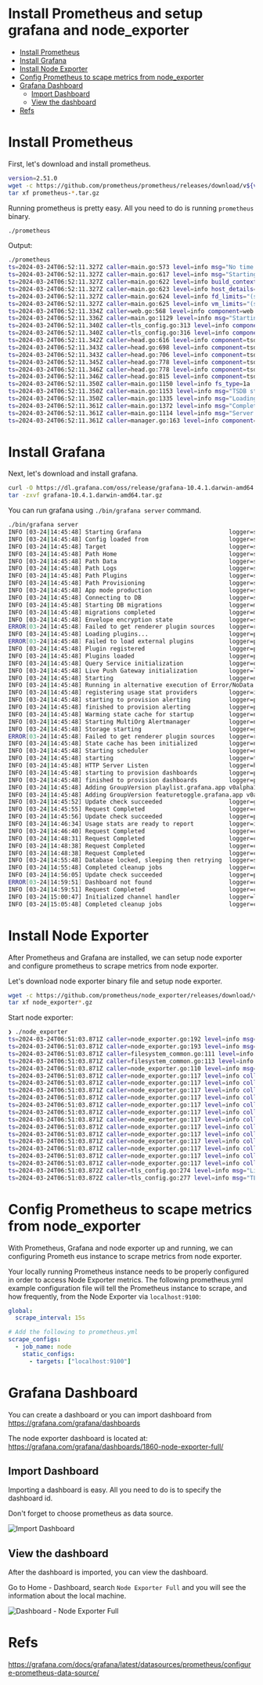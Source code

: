 # Install Prometheus and setup grafana and node_exporter

<!-- toc -->

- [Install Prometheus](#install-prometheus)
- [Install Grafana](#install-grafana)
- [Install Node Exporter](#install-node-exporter)
- [Config Prometheus to scape metrics from node_exporter](#config-prometheus-to-scape-metrics-from-node_exporter)
- [Grafana Dashboard](#grafana-dashboard)
  - [Import Dashboard](#import-dashboard)
  - [View the dashboard](#view-the-dashboard)
- [Refs](#refs)

<!-- tocstop -->

# Install Prometheus

First, let's download and install prometheus.

```bash
version=2.51.0
wget -c https://github.com/prometheus/prometheus/releases/download/v${version}/prometheus-${version}.darwin-amd64.tar.gz
tar xf prometheus-*.tar.gz
```

Running prometheus is pretty easy. All you need to do is running `prometheus` binary.

```bash
./prometheus
```

Output:

```bash
./prometheus
ts=2024-03-24T06:52:11.327Z caller=main.go:573 level=info msg="No time or size retention was set so using the default time retention" duration=15d
ts=2024-03-24T06:52:11.327Z caller=main.go:617 level=info msg="Starting Prometheus Server" mode=server version="(version=2.51.0, branch=HEAD, revision=c05c15512acb675e3f6cd662a6727854e93fc024)"
ts=2024-03-24T06:52:11.327Z caller=main.go:622 level=info build_context="(go=go1.22.1, platform=darwin/amd64, user=root@4c99b76a6ccd, date=20240319-10:54:45, tags=netgo,builtinassets,stringlabels)"
ts=2024-03-24T06:52:11.327Z caller=main.go:623 level=info host_details=(darwin)
ts=2024-03-24T06:52:11.327Z caller=main.go:624 level=info fd_limits="(soft=61440, hard=unlimited)"
ts=2024-03-24T06:52:11.327Z caller=main.go:625 level=info vm_limits="(soft=unlimited, hard=unlimited)"
ts=2024-03-24T06:52:11.334Z caller=web.go:568 level=info component=web msg="Start listening for connections" address=0.0.0.0:9090
ts=2024-03-24T06:52:11.336Z caller=main.go:1129 level=info msg="Starting TSDB ..."
ts=2024-03-24T06:52:11.340Z caller=tls_config.go:313 level=info component=web msg="Listening on" address=[::]:9090
ts=2024-03-24T06:52:11.340Z caller=tls_config.go:316 level=info component=web msg="TLS is disabled." http2=false address=[::]:9090
ts=2024-03-24T06:52:11.342Z caller=head.go:616 level=info component=tsdb msg="Replaying on-disk memory mappable chunks if any"
ts=2024-03-24T06:52:11.343Z caller=head.go:698 level=info component=tsdb msg="On-disk memory mappable chunks replay completed" duration=188.04µs
ts=2024-03-24T06:52:11.343Z caller=head.go:706 level=info component=tsdb msg="Replaying WAL, this may take a while"
ts=2024-03-24T06:52:11.345Z caller=head.go:778 level=info component=tsdb msg="WAL segment loaded" segment=0 maxSegment=1
ts=2024-03-24T06:52:11.346Z caller=head.go:778 level=info component=tsdb msg="WAL segment loaded" segment=1 maxSegment=1
ts=2024-03-24T06:52:11.346Z caller=head.go:815 level=info component=tsdb msg="WAL replay completed" checkpoint_replay_duration=89.814µs wal_replay_duration=2.840538ms wbl_replay_duration=89ns total_replay_duration=3.149532ms
ts=2024-03-24T06:52:11.350Z caller=main.go:1150 level=info fs_type=1a
ts=2024-03-24T06:52:11.350Z caller=main.go:1153 level=info msg="TSDB started"
ts=2024-03-24T06:52:11.350Z caller=main.go:1335 level=info msg="Loading configuration file" filename=prometheus.yml
ts=2024-03-24T06:52:11.361Z caller=main.go:1372 level=info msg="Completed loading of configuration file" filename=prometheus.yml totalDuration=11.479233ms db_storage=4.975µs remote_storage=4.641µs web_handler=305ns query_engine=706ns scrape=10.903788ms scrape_sd=42.235µs notify=21.224µs notify_sd=9.849µs rules=7.179µs tracing=211.699µs
ts=2024-03-24T06:52:11.361Z caller=main.go:1114 level=info msg="Server is ready to receive web requests."
ts=2024-03-24T06:52:11.361Z caller=manager.go:163 level=info component="rule manager" msg="Starting rule manager..."
```

# Install Grafana

Next, let's download and install grafana.

```bash
curl -O https://dl.grafana.com/oss/release/grafana-10.4.1.darwin-amd64.tar.gz
tar -zxvf grafana-10.4.1.darwin-amd64.tar.gz
```

You can run grafana using `./bin/grafana server` command.

```bash
./bin/grafana server
INFO [03-24|14:45:48] Starting Grafana                         logger=settings version=10.4.1 commit=d3ce857c0eb86f571ffa993a9cd8493b6f47b630 branch=HEAD compiled=2024-03-24T14:45:48+08:00
INFO [03-24|14:45:48] Config loaded from                       logger=settings file=/Users/hahahahaha/Documents/programs/grafana/grafana-v10.4.1/conf/defaults.ini
INFO [03-24|14:45:48] Target                                   logger=settings target=[all]
INFO [03-24|14:45:48] Path Home                                logger=settings path=/Users/hahahahaha/Documents/programs/grafana/grafana-v10.4.1
INFO [03-24|14:45:48] Path Data                                logger=settings path=/Users/hahahahaha/Documents/programs/grafana/grafana-v10.4.1/data
INFO [03-24|14:45:48] Path Logs                                logger=settings path=/Users/hahahahaha/Documents/programs/grafana/grafana-v10.4.1/data/log
INFO [03-24|14:45:48] Path Plugins                             logger=settings path=/Users/hahahahaha/Documents/programs/grafana/grafana-v10.4.1/data/plugins
INFO [03-24|14:45:48] Path Provisioning                        logger=settings path=/Users/hahahahaha/Documents/programs/grafana/grafana-v10.4.1/conf/provisioning
INFO [03-24|14:45:48] App mode production                      logger=settings
INFO [03-24|14:45:48] Connecting to DB                         logger=sqlstore dbtype=sqlite3
INFO [03-24|14:45:48] Starting DB migrations                   logger=migrator
INFO [03-24|14:45:48] migrations completed                     logger=migrator performed=0 skipped=548 duration=521.065µs
INFO [03-24|14:45:48] Envelope encryption state                logger=secrets enabled=true current provider=secretKey.v1
ERROR[03-24|14:45:48] Failed to get renderer plugin sources    logger=renderer.manager error="failed to open plugins path"
INFO [03-24|14:45:48] Loading plugins...                       logger=plugin.store
ERROR[03-24|14:45:48] Failed to load external plugins          logger=plugin.sources error="failed to open plugins path"
INFO [03-24|14:45:48] Plugin registered                        logger=plugins.registration pluginId=input
INFO [03-24|14:45:48] Plugins loaded                           logger=plugin.store count=56 duration=68.232976ms
INFO [03-24|14:45:48] Query Service initialization             logger=query_data
INFO [03-24|14:45:48] Live Push Gateway initialization         logger=live.push_http
INFO [03-24|14:45:48] Starting                                 logger=ngalert.migration
INFO [03-24|14:45:48] Running in alternative execution of Error/NoData mode logger=ngalert.state.manager
INFO [03-24|14:45:48] registering usage stat providers         logger=infra.usagestats.collector usageStatsProvidersLen=2
INFO [03-24|14:45:48] starting to provision alerting           logger=provisioning.alerting
INFO [03-24|14:45:48] finished to provision alerting           logger=provisioning.alerting
INFO [03-24|14:45:48] Warming state cache for startup          logger=ngalert.state.manager
INFO [03-24|14:45:48] Starting MultiOrg Alertmanager           logger=ngalert.multiorg.alertmanager
INFO [03-24|14:45:48] Storage starting                         logger=grafanaStorageLogger
ERROR[03-24|14:45:48] Failed to get renderer plugin sources    logger=renderer.manager error="failed to open plugins path"
INFO [03-24|14:45:48] State cache has been initialized         logger=ngalert.state.manager states=0 duration=565.65µs
INFO [03-24|14:45:48] Starting scheduler                       logger=ngalert.scheduler tickInterval=10s maxAttempts=1
INFO [03-24|14:45:48] starting                                 logger=ticker first_tick=2024-03-24T14:45:50+08:00
INFO [03-24|14:45:48] HTTP Server Listen                       logger=http.server address=[::]:3000 protocol=http subUrl= socket=
INFO [03-24|14:45:48] starting to provision dashboards         logger=provisioning.dashboard
INFO [03-24|14:45:48] finished to provision dashboards         logger=provisioning.dashboard
INFO [03-24|14:45:48] Adding GroupVersion playlist.grafana.app v0alpha1 to ResourceManager logger=grafana-apiserver
INFO [03-24|14:45:48] Adding GroupVersion featuretoggle.grafana.app v0alpha1 to ResourceManager logger=grafana-apiserver
INFO [03-24|14:45:52] Update check succeeded                   logger=grafana.update.checker duration=3.946779633s
INFO [03-24|14:45:55] Request Completed                        logger=context userId=0 orgId=0 uname= method=GET path=/ status=302 remote_addr=[::1] time_ms=0 duration=138.517µs size=29 referer= handler=/ status_source=server
INFO [03-24|14:45:56] Update check succeeded                   logger=plugins.update.checker duration=8.418350576s
INFO [03-24|14:46:34] Usage stats are ready to report          logger=infra.usagestats
INFO [03-24|14:46:40] Request Completed                        logger=context userId=1 orgId=1 uname=admin method=GET path=/api/live/ws status=-1 remote_addr=[::1] time_ms=0 duration=917.361µs size=0 referer= handler=/api/live/ws status_source=server
INFO [03-24|14:48:31] Request Completed                        logger=context userId=1 orgId=1 uname=admin method=GET path=/api/live/ws status=-1 remote_addr=[::1] time_ms=4 duration=4.228579ms size=0 referer= handler=/api/live/ws status_source=server
INFO [03-24|14:48:38] Request Completed                        logger=context userId=1 orgId=1 uname=admin method=GET path=/api/plugins/grafana-llm-app/settings status=404 remote_addr=[::1] time_ms=0 duration=488.121µs size=64 referer="http://localhost:3000/dashboard/new?editPanel=1&orgId=1" handler=/api/plugins/:pluginId/settings status_source=server
INFO [03-24|14:48:38] Request Completed                        logger=context userId=1 orgId=1 uname=admin method=GET path=/api/plugins/grafana-llm-app/settings status=404 remote_addr=[::1] time_ms=0 duration=630.382µs size=64 referer="http://localhost:3000/dashboard/new?editPanel=1&orgId=1" handler=/api/plugins/:pluginId/settings status_source=server
INFO [03-24|14:55:48] Database locked, sleeping then retrying  logger=sqlstore.transactions error="database is locked" retry=0 code="database is locked"
INFO [03-24|14:55:48] Completed cleanup jobs                   logger=cleanup duration=19.821422ms
INFO [03-24|14:56:05] Update check succeeded                   logger=plugins.update.checker duration=8.570043551s
ERROR[03-24|14:59:51] Dashboard not found                      logger=context userId=1 orgId=1 uname=admin error="Dashboard not found" remote_addr=[::1] traceID=
INFO [03-24|14:59:51] Request Completed                        logger=context userId=1 orgId=1 uname=admin method=GET path=/api/dashboards/uid/rYdddlPWk status=404 remote_addr=[::1] time_ms=1 duration=1.496887ms size=46 referer=http://localhost:3000/dashboard/import handler=/api/dashboards/uid/:uid status_source=server
INFO [03-24|15:00:47] Initialized channel handler              logger=live channel=grafana/dashboard/uid/rYdddlPWk address=grafana/dashboard/uid/rYdddlPWk
INFO [03-24|15:05:48] Completed cleanup jobs                   logger=cleanup duration=13.724174ms
```

# Install Node Exporter

After Prometheus and Grafana are installed, we can setup node exporter and configure prometheus to scrape metrics from node exporter.

Let's download node exporter binary file and setup node exporter.

```bash
wget -c https://github.com/prometheus/node_exporter/releases/download/v1.7.0/node_exporter-1.7.0.darwin-amd64.tar.gz
tar xf node_exporter*.gz
```

Start node exporter:

```bash
❯ ./node_exporter
ts=2024-03-24T06:51:03.871Z caller=node_exporter.go:192 level=info msg="Starting node_exporter" version="(version=1.7.0, branch=HEAD, revision=7333465abf9efba81876303bb57e6fadb946041b)"
ts=2024-03-24T06:51:03.871Z caller=node_exporter.go:193 level=info msg="Build context" build_context="(go=go1.19.12, platform=darwin/amd64, user=root@192f292aac5e, date=20231112-23:56:56, tags=netgo osusergo static_build)"
ts=2024-03-24T06:51:03.871Z caller=filesystem_common.go:111 level=info collector=filesystem msg="Parsed flag --collector.filesystem.mount-points-exclude" flag=^/(dev)($|/)
ts=2024-03-24T06:51:03.871Z caller=filesystem_common.go:113 level=info collector=filesystem msg="Parsed flag --collector.filesystem.fs-types-exclude" flag=^devfs$
ts=2024-03-24T06:51:03.871Z caller=node_exporter.go:110 level=info msg="Enabled collectors"
ts=2024-03-24T06:51:03.871Z caller=node_exporter.go:117 level=info collector=boottime
ts=2024-03-24T06:51:03.871Z caller=node_exporter.go:117 level=info collector=cpu
ts=2024-03-24T06:51:03.871Z caller=node_exporter.go:117 level=info collector=diskstats
ts=2024-03-24T06:51:03.871Z caller=node_exporter.go:117 level=info collector=filesystem
ts=2024-03-24T06:51:03.871Z caller=node_exporter.go:117 level=info collector=loadavg
ts=2024-03-24T06:51:03.871Z caller=node_exporter.go:117 level=info collector=meminfo
ts=2024-03-24T06:51:03.871Z caller=node_exporter.go:117 level=info collector=netdev
ts=2024-03-24T06:51:03.871Z caller=node_exporter.go:117 level=info collector=os
ts=2024-03-24T06:51:03.871Z caller=node_exporter.go:117 level=info collector=powersupplyclass
ts=2024-03-24T06:51:03.871Z caller=node_exporter.go:117 level=info collector=textfile
ts=2024-03-24T06:51:03.871Z caller=node_exporter.go:117 level=info collector=thermal
ts=2024-03-24T06:51:03.871Z caller=node_exporter.go:117 level=info collector=time
ts=2024-03-24T06:51:03.871Z caller=node_exporter.go:117 level=info collector=uname
ts=2024-03-24T06:51:03.872Z caller=tls_config.go:274 level=info msg="Listening on" address=[::]:9100
ts=2024-03-24T06:51:03.872Z caller=tls_config.go:277 level=info msg="TLS is disabled." http2=false address=[::]:9100
```

# Config Prometheus to scape metrics from node_exporter

With Prometheus, Grafana and node exporter up and running, we can configuring Prometh eus instance to scrape metrics from node exporter.

Your locally running Prometheus instance needs to be properly configured in order to access Node Exporter metrics. The following prometheus.yml example configuration file will tell the Prometheus instance to scrape, and how frequently, from the Node Exporter via `localhost:9100`:

```yaml
global:
  scrape_interval: 15s

# Add the following to prometheus.yml
scrape_configs:
  - job_name: node
    static_configs:
      - targets: ["localhost:9100"]
```

# Grafana Dashboard

You can create a dashboard or you can import dashboard from https://grafana.com/grafana/dashboards

The node exporter dashboard is located at:
https://grafana.com/grafana/dashboards/1860-node-exporter-full/

## Import Dashboard

Importing a dashboard is easy. All you need to do is to specify the dashboard id.

Don't forget to choose prometheus as data source.

![Import Dashboard](https://github.com/lichuan6/i/blob/main/grafana/Screen%20Shot%202024-03-24%20at%2015.00.45.png?raw=true)

## View the dashboard

After the dashboard is imported, you can view the dashboard.

Go to Home - Dashboard, search `Node Exporter Full` and you will see the information about the local machine.

![Dashboard - Node Exporter Full](https://github.com/lichuan6/i/blob/main/grafana/Screen%20Shot%202024-03-24%20at%2015.36.40.png?raw=true)

# Refs

https://grafana.com/docs/grafana/latest/datasources/prometheus/configure-prometheus-data-source/
